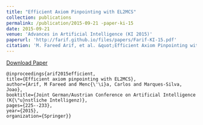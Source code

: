 ```yaml
---
title: "Efficient Axiom Pinpointing with EL2MCS"
collection: publications
permalink: /publication/2015-09-21 -paper-ki-15
date: 2015-09-21 
venue: 'Advances in Artificial Intelligence (KI 2015)'
paperurl: 'http://farif.github.io/files/papers/Farif-KI-15.pdf'
citation: 'M. Fareed Arif, et al. &quot;Efficient Axiom Pinpointing with EL2MCS&quot; <i>KI 2015</i>'
---
```


<a href='http://farif.github.io/files/papers/Farif-KI-15.pdf'>Download Paper</a>

~~~ 
@inproceedings{arif2015efficient,
title={Efficient axiom pinpointing with EL2MCS},
author={Arif, M Fareed and Menc{\'\i}a, Carlos and Marques-Silva, Joao},
booktitle={Joint German/Austrian Conference on Artificial Intelligence (K{\"u}nstliche Intelligenz)},
pages={225--233},
year={2015},
organization={Springer}}
~~~ 
